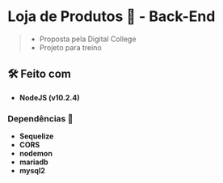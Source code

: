 # Loja de Produtos 🛒 - Back-End
> - Proposta pela Digital College  
> - Projeto para treino  

## 🛠️ Feito com
- **NodeJS (v10.2.4)**
### Dependências 🔧
- **Sequelize**
- **CORS**
- **nodemon**
- **mariadb**
- **mysql2**
